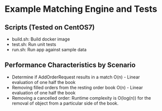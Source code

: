 # Example Matching Engine and Tests

## Scripts (Tested on CentOS7)

- build.sh: Build docker image
- test.sh: Run unit tests
- run.sh: Run app against sample data

## Performance Characteristics by Scenario
- Determine if AddOrderRequest results in a match
  O(n) - Linear evaluation of one half the book
- Removing filled orders from the resting order book
  O(n) - Linear evaluation of one half the book
- Removing a cancelled order: Runtime complexity is O(log(n)) for the removal of object from a particular side of the book.  


